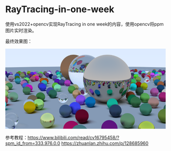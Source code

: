 # RayTracing-in-one-week

使用vs2022+opencv实现RayTracing in one week的内容，使用opencv将ppm图片实时渲染。

最终效果图：

![final.png](./RayTracing_0/output/final.png)

参考教程：https://www.bilibili.com/read/cv16795458/?spm_id_from=333.976.0.0
https://zhuanlan.zhihu.com/p/128685960
